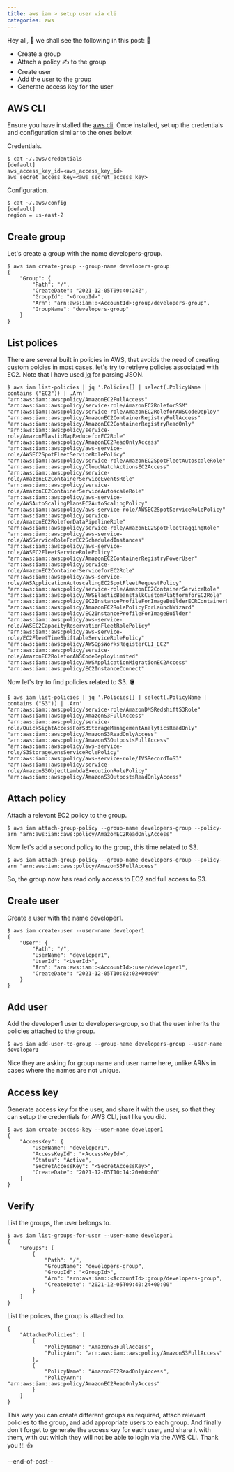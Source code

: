 ```yaml
---
title: aws iam > setup user via cli
categories: aws
---
```


Hey all, :wave: we shall see the following in this post: :scroll:
- Create a group
- Attach a policy :writing_hand: to the group
- Create user
- Add the user to the group
- Generate access key for the user

## AWS CLI
Ensure you have installed the [aws cli](https://docs.aws.amazon.com/cli/latest/userguide/getting-started-install.html). Once installed, set up the credentials and configuration similar to the ones below.

Credentials.
```
$ cat ~/.aws/credentials 
[default]
aws_access_key_id=<aws_access_key_id>
aws_secret_access_key=<aws_secret_access_key>
```

Configuration.
```
$ cat ~/.aws/config 
[default]
region = us-east-2
```

## Create group
Let's create a group with the name developers-group.
```
$ aws iam create-group --group-name developers-group
{
    "Group": {
        "Path": "/", 
        "CreateDate": "2021-12-05T09:40:24Z", 
        "GroupId": "<GroupId>", 
        "Arn": "arn:aws:iam::<AccountId>:group/developers-group", 
        "GroupName": "developers-group"
    }
}
```

## List polices
There are several built in policies in AWS, that avoids the need of creating custom polcies in most cases, let's try to retrieve policies associated with EC2. Note that I have used [jq](https://stedolan.github.io/jq/download/) for parsing JSON.

```
$ aws iam list-policies | jq '.Policies[] | select(.PolicyName | contains ("EC2")) | .Arn'                                                                              
"arn:aws:iam::aws:policy/AmazonEC2FullAccess"
"arn:aws:iam::aws:policy/service-role/AmazonEC2RoleforSSM"
"arn:aws:iam::aws:policy/service-role/AmazonEC2RoleforAWSCodeDeploy"
"arn:aws:iam::aws:policy/AmazonEC2ContainerRegistryFullAccess"
"arn:aws:iam::aws:policy/AmazonEC2ContainerRegistryReadOnly"
"arn:aws:iam::aws:policy/service-role/AmazonElasticMapReduceforEC2Role"
"arn:aws:iam::aws:policy/AmazonEC2ReadOnlyAccess"
"arn:aws:iam::aws:policy/aws-service-role/AWSEC2SpotFleetServiceRolePolicy"
"arn:aws:iam::aws:policy/service-role/AmazonEC2SpotFleetAutoscaleRole"
"arn:aws:iam::aws:policy/CloudWatchActionsEC2Access"
"arn:aws:iam::aws:policy/service-role/AmazonEC2ContainerServiceEventsRole"
"arn:aws:iam::aws:policy/service-role/AmazonEC2ContainerServiceAutoscaleRole"
"arn:aws:iam::aws:policy/aws-service-role/AWSAutoScalingPlansEC2AutoScalingPolicy"
"arn:aws:iam::aws:policy/aws-service-role/AWSEC2SpotServiceRolePolicy"
"arn:aws:iam::aws:policy/service-role/AmazonEC2RoleforDataPipelineRole"
"arn:aws:iam::aws:policy/service-role/AmazonEC2SpotFleetTaggingRole"
"arn:aws:iam::aws:policy/aws-service-role/AWSServiceRoleForEC2ScheduledInstances"
"arn:aws:iam::aws:policy/aws-service-role/AWSEC2FleetServiceRolePolicy"
"arn:aws:iam::aws:policy/AmazonEC2ContainerRegistryPowerUser"
"arn:aws:iam::aws:policy/service-role/AmazonEC2ContainerServiceforEC2Role"
"arn:aws:iam::aws:policy/aws-service-role/AWSApplicationAutoscalingEC2SpotFleetRequestPolicy"
"arn:aws:iam::aws:policy/service-role/AmazonEC2ContainerServiceRole"
"arn:aws:iam::aws:policy/AWSElasticBeanstalkCustomPlatformforEC2Role"
"arn:aws:iam::aws:policy/EC2InstanceProfileForImageBuilderECRContainerBuilds"
"arn:aws:iam::aws:policy/AmazonEC2RolePolicyForLaunchWizard"
"arn:aws:iam::aws:policy/EC2InstanceProfileForImageBuilder"
"arn:aws:iam::aws:policy/aws-service-role/AWSEC2CapacityReservationFleetRolePolicy"
"arn:aws:iam::aws:policy/aws-service-role/EC2FleetTimeShiftableServiceRolePolicy"
"arn:aws:iam::aws:policy/AWSOpsWorksRegisterCLI_EC2"
"arn:aws:iam::aws:policy/service-role/AmazonEC2RoleforAWSCodeDeployLimited"
"arn:aws:iam::aws:policy/AWSApplicationMigrationEC2Access"
"arn:aws:iam::aws:policy/EC2InstanceConnect"
```

Now let's try to find policies related to S3. :bucket:
```
$ aws iam list-policies | jq '.Policies[] | select(.PolicyName | contains ("S3")) | .Arn'
"arn:aws:iam::aws:policy/service-role/AmazonDMSRedshiftS3Role"
"arn:aws:iam::aws:policy/AmazonS3FullAccess"
"arn:aws:iam::aws:policy/service-role/QuickSightAccessForS3StorageManagementAnalyticsReadOnly"
"arn:aws:iam::aws:policy/AmazonS3ReadOnlyAccess"
"arn:aws:iam::aws:policy/AmazonS3OutpostsFullAccess"
"arn:aws:iam::aws:policy/aws-service-role/S3StorageLensServiceRolePolicy"
"arn:aws:iam::aws:policy/aws-service-role/IVSRecordToS3"
"arn:aws:iam::aws:policy/service-role/AmazonS3ObjectLambdaExecutionRolePolicy"
"arn:aws:iam::aws:policy/AmazonS3OutpostsReadOnlyAccess"
```

## Attach policy
Attach a relevant EC2 policy to the group.
```
$ aws iam attach-group-policy --group-name developers-group --policy-arn "arn:aws:iam::aws:policy/AmazonEC2ReadOnlyAccess"
```

Now let's add a second policy to the group, this time related to S3.
```
$ aws iam attach-group-policy --group-name developers-group --policy-arn "arn:aws:iam::aws:policy/AmazonS3FullAccess"
```

So, the group now has read only access to EC2 and full access to S3.

## Create user
Create a user with the name developer1.
```
$ aws iam create-user --user-name developer1
{
    "User": {
        "Path": "/",
        "UserName": "developer1",
        "UserId": "<UserId>",
        "Arn": "arn:aws:iam::<AccountId>:user/developer1",
        "CreateDate": "2021-12-05T10:02:02+00:00"
    }
}
```

## Add user
Add the developer1 user to developers-group, so that the user inherits the policies attached to the group.
```
$ aws iam add-user-to-group --group-name developers-group --user-name developer1 
```

Nice they are asking for group name and user name here, unlike ARNs in cases where the names are not unique.

## Access key
Generate access key for the user, and share it with the user, so that they can setup the credentials for AWS CLI, just like you did.
```
$ aws iam create-access-key --user-name developer1
{
    "AccessKey": {
        "UserName": "developer1",
        "AccessKeyId": "<AccessKeyId>",
        "Status": "Active",
        "SecretAccessKey": "<SecretAccessKey>",
        "CreateDate": "2021-12-05T10:14:20+00:00"
    }
}
```

## Verify
List the groups, the user belongs to.
```
$ aws iam list-groups-for-user --user-name developer1  
{
    "Groups": [
        {
            "Path": "/",
            "GroupName": "developers-group",
            "GroupId": "<GroupId>",
            "Arn": "arn:aws:iam::<AccountId>:group/developers-group",
            "CreateDate": "2021-12-05T09:40:24+00:00"
        }
    ]
}
```

List the polices, the group is attached to.
```
{
    "AttachedPolicies": [
        {
            "PolicyName": "AmazonS3FullAccess",
            "PolicyArn": "arn:aws:iam::aws:policy/AmazonS3FullAccess"
        },
        {
            "PolicyName": "AmazonEC2ReadOnlyAccess",
            "PolicyArn": "arn:aws:iam::aws:policy/AmazonEC2ReadOnlyAccess"
        }
    ]
}
```

This way you can create different groups as required, attach relevant policies to the group, and add appropriate users to each group. And finally don't forget to generate the access key for each user, and share it with them, with out which they will not be able to login via the AWS CLI. Thank you !!! :thumbsup:

--end-of-post--
